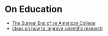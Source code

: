 # On Education

- [The Surreal End of an American College](https://www.theatlantic.com/education/archive/2019/06/what-its-like-when-your-college-shuts-down/591862/)
- [Ideas on how to improve scientific research](https://medium.com/@barmstrong/ideas-on-how-to-improve-scientific-research-9e2e56474132)
